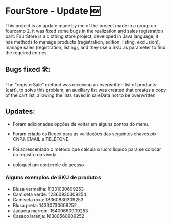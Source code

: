 
# FourStore - Update 🆕

This project is an update made by me of the project made in a group on fourcamp 2, it was fixed some bugs in the realization and sales registration part.
FourStore is a clothing store project, developed in Java language, it has methods to manage products (registration, edition, listing, exclusion), manage sales (registration, listing), and they use a SKU as parameter to find the required entries.

## Bugs fixed 🛠:

The "registerSale" method was receiving an overwritten list of products (cart), to solve this problem, an auxiliary list was created that creates a copy of the cart list, allowing the lists saved in saleData not to be overwritten

## Updates:

- Foram adicionadas opções de voltar em alguns pontos do menu.

- Foram criado os Regex para as validações das seguintes chaves pix: CNPJ, EMAIL e TELEFONE.

- Foi acrescentado o método que calcula o lucro líquido para se colocar no registro da venda.

- coloquei um contrrrole de acesso

### Alguns exemplos de SKU de produtos

- Blusa vermelha: 11331030609253
- Camiseta verde: 12360930309254
- Camiseta roxa: 13360830309253
- Blusa preta: 14330730609252
- Jaqueta marrom: 15400660909253
- Casaco laranja:  16380560909252
